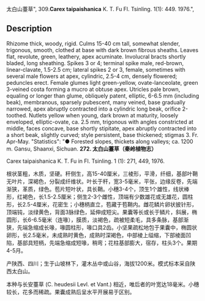 太白山薹草",
309.**Carex taipaishanica** K. T. Fu Fl. Tsinling. 1(1): 449. 1976.",

## Description
Rhizome thick, woody, rigid. Culms 15-40 cm tall, somewhat slender, trigonous, smooth, clothed at base with dark brown fibrous sheaths. Leaves flat, revolute, green, leathery, apex acuminate. Involucral bracts shortly bladed, long sheathing. Spikes 3 or 4; terminal spike male, red-brown, linear-clavate, 1.5-2.5 cm; lateral spikes 2 or 3, female, sometimes with several male flowers at apex, cylindric, 2.5-4 cm, densely flowered; peduncles erect. Female glumes light green-yellow, ovate-lanceolate, green 3-veined costa forming a mucro at obtuse apex. Utricles pale brown, equaling or longer than glume, obliquely patent, elliptic, 6-6.5 mm (including beak), membranous, sparsely pubescent, many veined, base gradually narrowed, apex abruptly contracted into a cylindric long beak, orifice 2-toothed. Nutlets yellow when young, dark brown at maturity, loosely enveloped, elliptic-ovate, ca. 2.5 mm, trigonous with angles constricted at middle, faces concave, base shortly stipitate, apex abruptly contracted into a short beak, slightly curved; style persistent, base thickened; stigmas 3. Fr. Apr-May.
  "Statistics": "● Forested slopes, thickets along valleys; ca. 1200 m. Gansu, Shaanxi, Sichuan.
**272. 太白山薹草（秦岭植物志）**

Carex taipaishanica K. T. Fu in Fl. Tsinling. 1 (1): 271, 449, 1976.

根状茎粗，木质，坚硬。秆侧生，高15-40厘米，三棱形，平滑，纤细，基部叶鞘无叶片，深褐色，分裂成纤维状。叶长于秆，宽3-5毫米，平张，边缘反卷，先端渐狭，革质，绿色。苞片短叶状，具长鞘。小穗3-4个，顶生1个雄性，线状棒形，红褐色，长1.5-2.5厘米；侧生2-3个雌性，顶端有少数雄花或无雄花，圆柱形，长2.5-4厘米，花密生；小穗柄直立，苞藏于苞鞘内。雌花鳞片卵状披针形，顶端钝，淡绿黄色，背面3脉绿色，延伸成短尖。果囊等长或长于鳞片，斜展，椭圆形，长6-6.5毫米（连喙），膜质，淡褐色，疏被短柔毛，具多条脉，基部渐狭，先端急缩成长喙，喙圆柱形，喙口具2齿。小坚果疏松地包于果囊中，椭圆状卵形，长2.5毫米，未成熟时黄色，成熟时深褐色，中部棱上缢缩，下部棱面凹陷，基部具短柄，先端急缩成短喙，稍弯；花柱基部膨大，宿存，柱头3个。果期4-5月。

产陕西、四川；生于山坡林下，灌木丛中或山谷，海拔1200米。模式标本采自陕西太白山。

本种与长安薹草 (C. heudesii Levl. et Vant.) 相近，唯后者的叶宽达18毫米。小穗较长，花多而稀疏。果囊成熟后呈水平开展易于区别。
